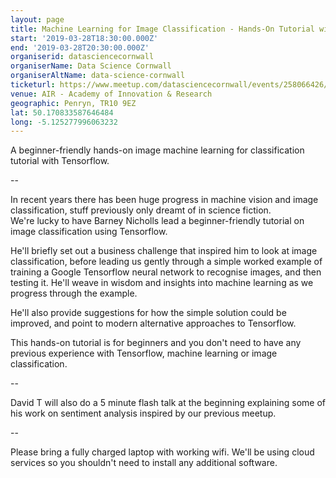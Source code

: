 ```yaml
---
layout: page
title: Machine Learning for Image Classification - Hands-On Tutorial with Tensorflow
start: '2019-03-28T18:30:00.000Z'
end: '2019-03-28T20:30:00.000Z'
organiserid: datasciencecornwall
organiserName: Data Science Cornwall
organiserAltName: data-science-cornwall
ticketurl: https://www.meetup.com/datasciencecornwall/events/258066426/
venue: AIR - Academy of Innovation & Research
geographic: Penryn, TR10 9EZ
lat: 50.170833587646484
long: -5.125277996063232
---
```

<p>A beginner-friendly hands-on image machine learning for classification tutorial with Tensorflow.</p> <p>--</p> <p>In recent years there has been huge progress in machine vision and image classification, stuff previously only dreamt of in science fiction.<br/>We're lucky to have Barney Nicholls lead a beginner-friendly tutorial on image classification using Tensorflow.</p> <p>He'll briefly set out a business challenge that inspired him to look at image classification, before leading us gently through a simple worked example of training a Google Tensorflow neural network to recognise images, and then testing it. He'll weave in wisdom and insights into machine learning as we progress through the example.</p> <p>He'll also provide suggestions for how the simple solution could be improved, and point to modern alternative approaches to Tensorflow.</p> <p>This hands-on tutorial is for beginners and you don't need to have any previous experience with Tensorflow, machine learning or image classification.</p> <p>--</p> <p>David T will also do a 5 minute flash talk at the beginning explaining some of his work on sentiment analysis inspired by our previous meetup.</p> <p>--</p> <p>Please bring a fully charged laptop with working wifi. We'll be using cloud services so you shouldn't need to install any additional software.</p> 
